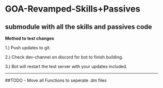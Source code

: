 # GOA-Revamped-Skills+Passives
submodule with all the skills and passives code
---

**Method to test changes**

 1.) Push updates to git.

 2.) Check dev-channel on discord for bot to finish building.

 3.) Bot will restart the test server with your updates included.


---
##TODO 
	- Move all Functions to seperate .dm files